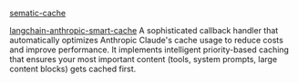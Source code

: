 [sematic-cache](https://github.com/yankeexe/llm-rag-with-reranker-demo/blob/semantic-cache/app.py)

[langchain-anthropic-smart-cache](https://github.com/imranarshad/langchain-anthropic-smart-cache)
A sophisticated callback handler that automatically optimizes Anthropic Claude's cache usage to reduce costs and improve performance. It implements intelligent priority-based caching that ensures your most important content (tools, system prompts, large content blocks) gets cached first.
